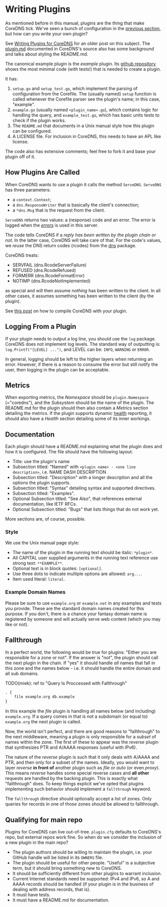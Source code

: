 # Writing Plugins

As mentioned before in this manual, plugins are the thing that make CoreDNS tick. We've seen
a bunch of configuration in the [previous section](#setups), but how can you write your own plugin?

See [Writing Plugins for CoreDNS](/2016/12/19/writing-plugins-for-coredns/) for an older post on
this subject. The [plugin.md](https://github.com/coredns/coredns/blob/master/plugin.md) documented
in CoreDNS's source also has some background and talks about styling the README.md.

The canonical example plugin is the *example* plugin. Its [github
repository](https://github.com/coredns/example) shows the most minimal code (with tests!) that is
needed to create a plugin.

It has:

1. `setup.go` and `setup_test.go`, which implement the parsing of configuration from the Corefile.
   The (usually named) `setup` function is called whenever the Corefile parser see the plugin's
   name; in this case, "example".
2. `example.go` (usually named `<plugin_name>.go`), which contains logic for handling the query, and
   `example_test.go`, which has basic units tests to check if the plugin works.
3. The `README.md` that documents in a Unix manual style how this plugin can be configured.
4. A LICENSE file. For inclusion in CoreDNS, this needs to have an APL like license.

The code also has extensive comments; feel free to fork it and base your plugin off of it.

## How Plugins Are Called

When CoreDNS wants to use a plugin it calls the method `ServeDNS`. `ServeDNS` has three parameters:

* a `context.Context`;
* a `dns.ResponseWriter` that is basically the client's connection;
* a `*dns.Msg` that is the request from the client.

`ServeDNS` returns two values: a (response) code and an error. The error is logged when the
[*errors*](/plugins/errors) is used in this server.

The code tells CoreDNS if a *reply has been written by the plugin chain or not*. In the latter case,
CoreDNS will take care of that. For the code's values, we *reuse* the DNS return codes (rcodes) from
the [dns](https://github.com/miekg/dns) package.

CoreDNS treats:

* SERVFAIL (dns.RcodeServerFailure)
* REFUSED (dns.RcodeRefused)
* FORMERR (dns.RcodeFormatError)
* NOTIMP (dns.RcodeNotImplemented)

as special and will then assume *nothing* has been written to the client. In all other cases, it
assumes something has been written to the client (by the plugin).

See [this post](https://blog.coredns.io/2017/03/01/how-to-add-plugins-to-coredns/) on how to compile
CoreDNS with your plugin.

## Logging From a Plugin

If your plugin needs to output a log line, you should use the `log` package. CoreDNS does not
implement log levels. The standard way of outputting is: `log.Printf("[LEVEL] ...")`, and LEVEL
can be: `INFO`, `WARNING` or `ERROR`.

In general, logging should be left to the higher layers when returning an error. However, if there is
a reason to consume the error but still notify the user, then logging in the plugin can be acceptable.

## Metrics

When exporting metrics, the *Namespace* should be `plugin.Namespace` (="coredns"), and the
*Subsystem* should be the name of the plugin. The README.md for the plugin should then also contain
a *Metrics* section detailing the metrics. If the plugin supports dynamic [health](/plugins/health)
reporting, it should also have a *Health* section detailing some of its inner workings.

## Documentation

Each plugin should have a README.md explaining what the plugin does and how it is configured. The
file should have the following layout:

* Title: use the plugin's name
* Subsection titled: "Named"
    with `<plugin name> - <one line description>`, i.e. NAME DASH DESCRIPTION
* Subsection titled: "Description" with a longer description and all the options the plugin supports.
* Subsection titled: "Syntax" detailing syntax and supported directives.
* Subsection titled: "Examples".
* Optional Subsection titled: "See Also", that references external documentation, like IETF RFCs.
* Optional Subsection titled: "Bugs" that lists things that do not work yet.

More sections are, of course, possible.

### Style

We use the Unix manual page style:

* The name of the plugin in the running text should be italic: `*plugin*`.
* All CAPITAL user supplied arguments in the running text reference use strong text: `**EXAMPLE**`.
* Optional text is in block quotes: `[optional]`.
* Use three dots to indicate multiple options are allowed: `arg...`.
* Item used literal: `literal`.

### Example Domain Names

Please be sure to use `example.org` or `example.net` in any examples and tests you provide. These
are the standard domain names created for this purpose. If you don't, there is a chance your fantasy
domain name is registered by someone and will actually serve web content (which you may like or not).

## Fallthrough

In a perfect world, the following would be true for plugins: "Either you are responsible for a zone or
not". If the answer is "not", the plugin should call the next plugin in the chain. If "yes" it
should handle *all* names that fall in this zone and the names below - i.e. it should handle the
entire domain and all sub domains.

TODO(miek): ref to "Query Is Proccessed with Fallthrough"

~~~ txt
. {
    file example.org db.example
}
~~~

In this example the *file* plugin is handling all names below (and including) `example.org`. If
a query comes in that is not a subdomain (or equal to) `example.org` the next plugin is called.

Now, the world isn't perfect, and there are good reasons to "fallthrough" to the next middleware,
meaning a plugin is only responsible for a *subset* of names within the zone. The first of these
to appear was the *reverse* plugin that synthesizes PTR and A/AAAA responses (useful with IPv6).

The nature of the *reverse* plugin is such that it only deals with A/AAAA and PTR, and then only
for a subset of the names. Ideally, you would want to layer *reverse* **in front of** another
plugin such as *file* or *auto* (or even *proxy*). This means *reverse* handles some special
reverse cases and **all other** requests are handled by the backing plugin. This is exactly what
"fallthrough" does. To keep things explicit we've opted that plugins implementing such behavior
should implement a `fallthrough` keyword.

The `fallthrough` directive should optionally accept a list of zones. Only queries for records
in one of those zones should be allowed to fallthrough.

## Qualifying for main repo

Plugins for CoreDNS can live out-of-tree. `plugin.cfg` defaults to CoreDNS's repo, but external
repos work fine. So when do we consider the inclusion of a new plugin in the main repo?

* The plugin authors should be willing to maintain the plugin, i.e. your GitHub handle will be
  listed in its `OWNERS` file.
* The plugin should be useful for other people. "Useful" is a subjective term, but it should
  bring something new to CoreDNS.
* It should be sufficiently different from other plugins to warrant inclusion.
* Current Internet standards need be supported: IPv4 and IPv6, so A and AAAA records should be
  handled (if your plugin is in the business of dealing with address records, that is).
* It must have tests.
* It must have a README.md for documentation.
